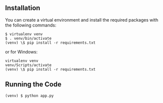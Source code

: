 ## Installation

You can create a virtual environment and install the required packages with the following commands:

    $ virtualenv venv
    $ . venv/bin/activate
    (venv) \$ pip install -r requirements.txt

or for Windows:

```
virtualenv venv
venv/Scripts/activate
(venv) \$ pip install -r requirements.txt
```

## Running the Code

    (venv) $ python app.py

